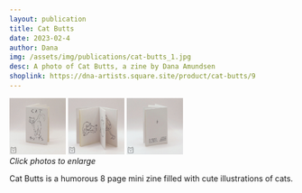 ```yaml
---
layout: publication
title: Cat Butts
date: 2023-02-4
author: Dana
img: /assets/img/publications/cat-butts_1.jpg
desc: A photo of Cat Butts, a zine by Dana Amundsen
shoplink: https://dna-artists.square.site/product/cat-butts/9
---
```


<a href="/assets/img/publications/cat-butts_1.jpg"><img src="/assets/img/publications/cat-butts_1.jpg" alt="A photo of Cat Butts, a zine by Dana Amundsen. The cover shows a cat looking over her shoulder." width="100"></a>
<a href="/assets/img/publications/cat-butts_2.jpg"><img src="/assets/img/publications/cat-butts_2.jpg" alt="A photo showing the interior pages of Cat Butts, featuring two illustrations of cats licking their unmentionables." width="100"></a>
<a href="/assets/img/publications/cat-butts_3.jpg"><img src="/assets/img/publications/cat-butts_3.jpg" alt="The back cover of Cat Butts which features an asterisk." width="100"></a>  
*Click photos to enlarge*

Cat Butts is a humorous 8 page mini zine filled with cute illustrations of cats.

